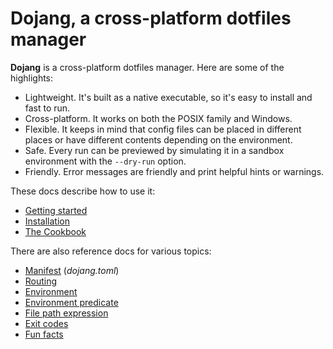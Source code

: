 Dojang, a cross-platform dotfiles manager
=========================================

**Dojang** is a cross-platform dotfiles manager.  Here are some of
the highlights:

 -  Lightweight.  It's built as a native executable, so it's easy to install
    and fast to run.
 -  Cross-platform.  It works on both the POSIX family and Windows.
 -  Flexible.  It keeps in mind that config files can be placed in different
    places or have different contents depending on the environment.
 -  Safe.  Every run can be previewed by simulating it in a sandbox environment
    with the `--dry-run` option.
 -  Friendly.  Error messages are friendly and print helpful hints or warnings.

These docs describe how to use it:

 -  [Getting started](start.en.md)
 -  [Installation](installation.en.md)
 -  [The Cookbook](cookbook/README.en.md)

There are also reference docs for various topics:

 -  [Manifest](manifest.en.md) (*dojang.toml*)
 -  [Routing](routing.en.md)
 -  [Environment](environment.en.md)
 -  [Environment predicate](environment-predicate.en.md)
 -  [File path expression](file-path-expression.en.md)
 -  [Exit codes](exit-codes.en.md)
 -  [Fun facts](fun-facts.en.md)
